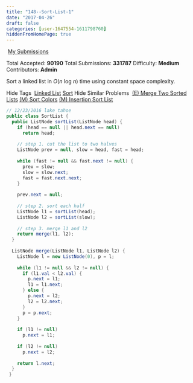 ```yaml
---
title: "148--Sort-List-1"
date: "2017-04-26"
draft: false
categories: [user-1647554-1611798760]
hiddenFromHomePage: true
---
```

 [My Submissions](https://leetcode.com/problems/sort-list/submissions/)

Total Accepted: **90190**
Total Submissions: **331787**
Difficulty: **Medium**
Contributors: **Admin**

Sort a linked list in *O*(*n* log *n*) time using constant space complexity.

Hide Tags
 [Linked List](https://leetcode.com/tag/linked-list/) [Sort](https://leetcode.com/tag/sort/)
Hide Similar Problems
 [(E) Merge Two Sorted Lists](https://leetcode.com/problems/merge-two-sorted-lists/) [(M) Sort Colors](https://leetcode.com/problems/sort-colors/) [(M) Insertion Sort List](https://leetcode.com/problems/insertion-sort-list/)
```java
// 12/23/2016 lake tahoe
public class SortList {
  public ListNode sortList(ListNode head) {
    if (head == null || head.next == null)
      return head;
        
    // step 1. cut the list to two halves
    ListNode prev = null, slow = head, fast = head;
    
    while (fast != null && fast.next != null) {
      prev = slow;
      slow = slow.next;
      fast = fast.next.next;
    }
    
    prev.next = null;
    
    // step 2. sort each half
    ListNode l1 = sortList(head);
    ListNode l2 = sortList(slow);
    
    // step 3. merge l1 and l2
    return merge(l1, l2);
  }
  
  ListNode merge(ListNode l1, ListNode l2) {
    ListNode l = new ListNode(0), p = l;
    
    while (l1 != null && l2 != null) {
      if (l1.val < l2.val) {
        p.next = l1;
        l1 = l1.next;
      } else {
        p.next = l2;
        l2 = l2.next;
      }
      p = p.next;
    }
    
    if (l1 != null)
      p.next = l1;
    
    if (l2 != null)
      p.next = l2;
    
    return l.next;
  }
 }
```
